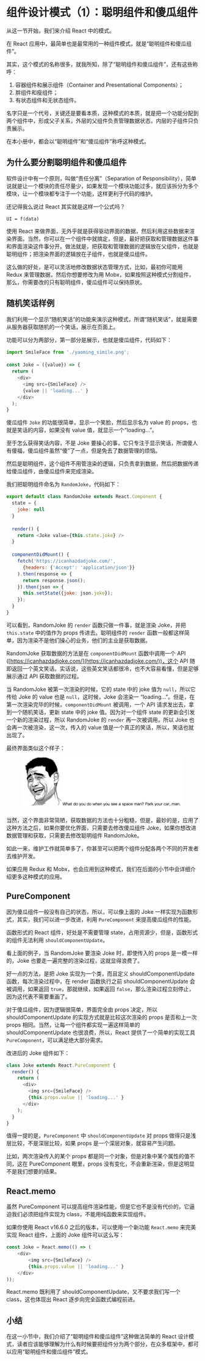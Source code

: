 

# 组件设计模式（1）：聪明组件和傻瓜组件

从这一节开始，我们来介绍 React 中的模式。

在 React 应用中，最简单也是最常用的一种组件模式，就是“聪明组件和傻瓜组件”。

其实，这个模式的名称很多，就我所知，除了“聪明组件和傻瓜组件”，还有这些称呼：

1. 容器组件和展示组件（Container and Presentational Components）；
2. 胖组件和瘦组件；
3. 有状态组件和无状态组件。

名字只是一个代号，关键还是要看本质，这种模式的本质，就是把一个功能分配到两个组件中，形成父子关系，外层的父组件负责管理数据状态，内层的子组件只负责展示。

在本小册中，都会以“聪明组件”和“傻瓜组件”称呼这种模式。

## 为什么要分割聪明组件和傻瓜组件

软件设计中有一个原则，叫做“责任分离”（Separation of Responsibility），简单说就是让一个模块的责任尽量少，如果发现一个模块功能过多，就应该拆分为多个模块，让一个模块都专注于一个功能，这样更利于代码的维护。

还记得我么说过 React 其实就是这样一个公式吗？

```
UI = f(data)
```

使用 React 来做界面，无外乎就是获得驱动界面的数据，然后利用这些数据来渲染界面。当然，你可以在一个组件中就搞定，但是，最好把获取和管理数据这件事和界面渲染这件事分开。做法就是，把获取和管理数据的逻辑放在父组件，也就是聪明组件；把渲染界面的逻辑放在子组件，也就是傻瓜组件。

这么做的好处，是可以灵活地修改数据状态管理方式，比如，最初你可能用 Redux 来管理数据，然后你想要修改为用 Mobx，如果按照这种模式分割组件，那么，你需要改的只有聪明组件，傻瓜组件可以保持原状。

## 随机笑话样例

我们利用一个显示“随机笑话”的功能来演示这种模式，所谓“随机笑话”，就是需要从服务器获取随机的一个笑话，展示在页面上。

功能可以分为两部分，第一部分是展示，也就是傻瓜组件，代码如下：

```javascript
import SmileFace from './yaoming_simile.png';

const Joke = ({value}) => {
  return (
    <div>
      <img src={SmileFace} />
      {value || 'loading...' }
    </div>
  );
}
```

傻瓜组件 `Joke` 的功能很简单，显示一个笑脸，然后显示名为 value 的 props，也就是笑话的内容，如果没有 value 值，就显示一个“loading...”。

至于怎么获得笑话内容，不是 Joke 要操心的事，它只专注于显示笑话，所谓傻人有傻福，傻瓜组件虽然“傻”了一点，但是免去了数据管理的烦恼。

然后是聪明组件，这个组件不用管渲染的逻辑，只负责拿到数据，然后把数据传递给傻瓜组件，由傻瓜组件来完成渲染。

我们把聪明组件命名为 `RandomJoke`，代码如下：

```javascript
export default class RandomJoke extends React.Component {
  state = {
    joke: null
  }

  render() {
    return <Joke value={this.state.joke} />
  }

  componentDidMount() {
    fetch('https://icanhazdadjoke.com/',
      {headers: {'Accept': 'application/json'}}
    ).then(response => {
      return response.json();
    }).then(json => {
      this.setState({joke: json.joke});
    });
  }
}
```

可以看到，RandomJoke 的 `render` 函数只做一件事，就是渲染 Joke，并把 `this.state` 中的值作为 props 传进去。聪明组件的 `render` 函数一般都这样简单，因为渲染不是他们操心的业务，他们的主业是获取数据。

RandomJoke 获取数据的方法是在 `componentDidMount` 函数中调用一个 API ([https://icanhazdadjoke.com/](https://icanhazdadjoke.com/))，这个 API 随即返回一个英文笑话。实话说，这些英文笑话都很冷，也不大容易看懂，但是足够展示通过 API 获取数据的过程。

当 RandomJoke 被第一次渲染的时候，它的 state 中的 joke 值为 `null`，所以它传给 Joke 的 value 也是 `null`，这时候，Joke 会渲染一 “loading...”。但是，在第一次渲染完毕的时候，`componentDidMount` 被调用，一个 API 请求发出去，拿到一个随机笑话，更新 state 中的 joke 值。因为对一个组件 state 的更新会引发一个新的渲染过程，所以 RandomJoke 的 `render` 再一次被调用，所以 Joke 也会再一次被渲染，这一次，传入的 value 值是一个真正的笑话，所以，笑话也就出现了。

最终界面类似这个样子：

<figure><img src="./_assets/img_1609449765429.png" /><figcaption></figcaption></figure>

当然，这个界面非常简陋，获取数据的方法也十分粗糙，但是，最妙的是，应用了这种方法之后，如果你要优化界面，只需要去修改傻瓜组件 Joke，如果你想改进数据管理和获取，只需要去修改聪明组件 RandomJoke。

如此一来，维护工作就简单多了，你甚至可以把两个组件分配各两个不同的开发者去维护开发。

如果应用 Redux 和 Mobx，也会应用到这种模式，我们在后面的小节中会详细介绍更多这种模式的应用。

## PureComponent

因为傻瓜组件一般没有自己的状态，所以，可以像上面的 Joke 一样实现为函数形式，其实，我们可以进一步改进，利用 `PureComponent` 来提高傻瓜组件的性能。

函数形式的 React 组件，好处是不需要管理 state，占用资源少，但是，函数形式的组件无法利用 `shouldComponentUpdate`。

看上面的例子，当 RandomJoke 要渲染 Joke 时，即使传入的 props 是一模一样的，Joke 也要走一遍完整的渲染过程，这就显得浪费了。

好一点的方法，是把 Joke 实现为一个类，而且定义 shouldComponentUpdate 函数，每次渲染过程中，在 render 函数执行之前 shouldComponentUpdate 会被调用，如果返回 `true`，那就继续，如果返回 `false`，那么渲染过程立刻停止，因为这代表不需要重画了。

对于傻瓜组件，因为逻辑很简单，界面完全由 props 决定，所以 shouldComponentUpdate 的实现方式就是比较这次渲染的 props 是否和上一次 props 相同。当然，让每一个组件都实现一遍这样简单的 shouldComponentUpdate 也很浪费，所以，React 提供了一个简单的实现工具 `PureComponent`，可以满足绝大部分需求。

改进后的 Joke 组件如下：

```javascript
class Joke extends React.PureComponent {
  render() {
    return (
      <div>
        <img src={SmileFace} />
        {this.props.value || 'loading...' }
      </div>
    );
  }
}
```

值得一提的是，`PureComponent` 中 `shouldComponentUpdate` 对 props 做得只是浅层比较，不是深层比较，如果 props 是一个深层对象，就容易产生问题。

比如，两次渲染传入的某个 props 都是同一个对象，但是对象中某个属性的值不同，这在 PureComponent 眼里，props 没有变化，不会重新渲染，但是这明显不是我们想要的结果。

## React.memo

虽然 PureComponent 可以提高组件渲染性能，但是它也不是没有代价的，它逼迫我们必须把组件实现为 class，不能用纯函数来实现组件。

如果你使用 React v16.6.0 之后的版本，可以使用一个新功能 `React.memo` 来完美实现 React 组件，上面的 Joke 组件可以这么写：

```javascript
const Joke = React.memo(() => (
    <div>
        <img src={SmileFace} />
        {this.props.value || 'loading...' }
    </div>
));
```

React.memo 既利用了 shouldComponentUpdate，又不要求我们写一个 class，这也体现出 React 逐步向完全函数式编程前进。

## 小结

在这一小节中，我们介绍了“聪明组件和傻瓜组件”这种做法简单的 React 设计模式，读者应该能够理解为什么有时候要把组件分为两个部分，在众多框架中，都可以应用“聪明组件和傻瓜组件”模式。


            